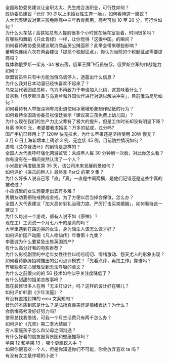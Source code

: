 全国政协委员建议让全职太太、先生成合法职业，可行性如何？  
政协委员建议「允许 30 岁以上未婚女性生育一胎」，如何看待这一建议？  
人大代表建议对第三孩免除高中三年教育费用，高考可加 10 至 20 分，可行性如何？  
为什么火车站 / 高铁站总有人提前很多个小时就在候车室坐着，时间很多吗？  
有哪些和舞蹈《只此青绿》一样，让你觉得「这很中国」的瞬间？  
如何看待政协委员建议取消商品房公摊面积？此举会带来哪些影响？  
董明珠连续六次在两会建议「提高个税起征点」，你认为当前的个税起征点需要提高吗？  
媒体称俄罗斯一架苏 -34 被击落，俄军王牌飞行员被俘，俄罗斯空军的作战能力如何？  
欧盟官员称只有中方能当俄乌调停人，透露出什么信息？  
为什么我对日本动漫已经快喜欢不起来了？  
乌克兰代表团成员称，乌方不再致力于申请加入北约，这意味着什么？  
普京称「俄罗斯准备与乌克兰和外国伙伴进行对话以解决冲突」，目前俄乌局势如何？  
如何看待有人举报深圳粤海街道使用冰墩墩形象制作贴纸的行为？  
如何看待全国政协委员张俊廷表示「建议第三孩免费上幼儿园」？  
为什么现在我们的生产力比父辈有了极大的提升，但是工作时长却没有明显下降？  
月薪 6000 元，老婆要我求婚买 1 万多的钻戒，过分吗?  
国产手机已经用上了 120W 快充技术，为什么苹果还是坚持使用 20W 慢充？  
3 月 6 日上海新增本土确诊 3 例、无症状 45 例，目前防控情况如何？  
游戏《艾尔登法环》的剧情是怎样的？  
全国人大代表呼吁强化网游监管：未成年人每 30 分钟刷一次脸，对此你怎么看？  
你有没有在一瞬间突然认清了一个人？  
小米股价再度破发第 35 天，该公司未来发展前景如何？  
如何评价《进击的巨人》最终季 Part2 的第 9 集？  
为什么好多人说自己写「直」「真」一直是中间两横，是他们记错还是这些字真的被改过？  
小县城里的女生想要走出去有多难？  
男朋友劝我把钻戒换成金戒，为了方便以后当掉会保值，怎么办？  
全国人大代表建议「加大高价彩礼治理力度、严厉打击买卖婚姻」，如何看待这一建议？  
为什么每出一个游戏，都有人说不如《原神》？  
现在工厂工资说一个月七八千的是真的吗？  
大学里遇到在路边哭的女生，身为陌生人该怎么做才好？  
如何评价国产动画《凡人修仙传》年番第十九集？  
李嘉诚为什么要紧急出售英国资产?  
有什么高分好看的电影推荐？  
为什么影视剧里的中老年女性往往以唠唠叨叨、情绪激动、怨天尤人的形象出现？  
如何看待脉脉招聘推出的公司点评模式？「先看点评，再找工作」靠谱吗？  
有哪些看完心里难受到无法呼吸的虐文？  
为什么之前很火的的 5G 技术如今似乎关注度降低了？  
有什么甜甜的姐弟恋故事吗？  
现在装修很多人在用「无主灯设计」吗？这样的设计好在哪儿？  
如何评价韩剧《少年法庭》？  
有没有直接封神的 emo 文案短句？  
音乐的本质到底是什么？是弘扬真善美还是情绪表达？为什么？  
会后悔高考没好好努力吗?  
堂哥总找我借钱，可我一个月生活费只有两千怎么办？  
如何评价《亢奋》第二季大结局？  
穷人家庭孩子怎么和父母之间沟通？  
有什么好看的朋友圈背景图和壁纸推荐吗？  
苹果 12 和苹果 13 ，哪个更建议入手  ？  
如果你很喜欢一个人，但是你知道你们不可能，你会放弃喜欢 ta 吗？  
有没有女主是作精的小说？  
